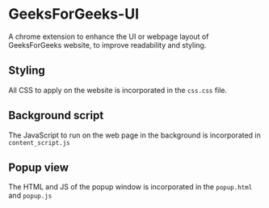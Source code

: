 # GeeksForGeeks-UI
A chrome extension to enhance the UI or webpage layout of GeeksForGeeks website, to improve readability and styling.

## Styling
All CSS to apply on the website is incorporated in the `css.css` file.

## Background script
The JavaScript to run on the web page in the background is incorporated in `content_script.js`

## Popup view
The HTML and JS of the popup window is incorporated in the `popup.html` and `popup.js`

 
